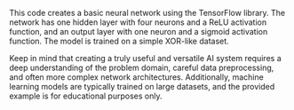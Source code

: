 This code creates a basic neural network using the TensorFlow library. The network has one hidden layer with four neurons and a ReLU activation function, and an output layer with one neuron and a sigmoid activation function. The model is trained on a simple XOR-like dataset.

Keep in mind that creating a truly useful and versatile AI system requires a deep understanding of the problem domain, careful data preprocessing, and often more complex network architectures. Additionally, machine learning models are typically trained on large datasets, and the provided example is for educational purposes only.
